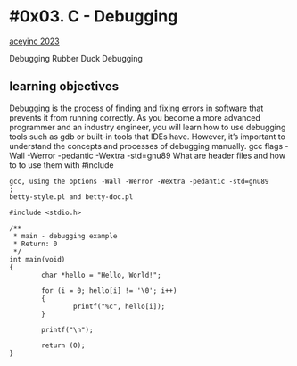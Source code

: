 # #0x03. C - Debugging

<a href="https://twitter.com/aceyink">aceyinc 2023</a>

Debugging
Rubber Duck
 Debugging

## learning objectives
Debugging is the process of finding and fixing errors in software that prevents it from running correctly. As you become a more advanced programmer and an industry engineer, you will learn how to use debugging tools such as gdb or built-in tools that IDEs have. However, it’s important to understand the concepts and processes of debugging manually.
gcc flags -Wall -Werror -pedantic -Wextra -std=gnu89 What are header files and how to to use them with #include
```
gcc, using the options -Wall -Werror -Wextra -pedantic -std=gnu89
;
betty-style.pl and betty-doc.pl
```

```
#include <stdio.h>                                                                                  

/**                                                                                                 
 * main - debugging example                                                                         
 * Return: 0                                                                                        
 */                                                                                                 
int main(void)                                                                                      
{                                                                                                   
        char *hello = "Hello, World!";                                                              

        for (i = 0; hello[i] != '\0'; i++)                                                          
        {                                                                                           
                printf("%c", hello[i]);                                                             
        }                                                                                           

        printf("\n");                                                                               

        return (0);                                                                                 
}                                                                                                   
```
